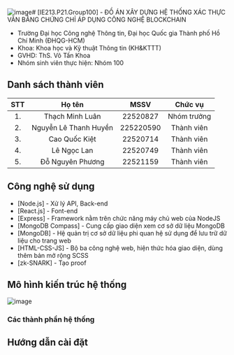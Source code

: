 ![image](https://github.com/user-attachments/assets/fad6ef71-b070-4377-b171-f6c09752ed77)# [IE213.P21.Group100] - ĐỒ ÁN XÂY DỰNG HỆ THỐNG XÁC THỰC VĂN BẰNG CHỨNG CHỈ ÁP DỤNG CÔNG NGHỆ BLOCKCHAIN

* Trường Đại học Công nghệ Thông tin, Đại học Quốc gia Thành phố Hồ Chí Minh (ĐHQG-HCM)
* Khoa: Khoa học và Kỹ thuật Thông tin (KH&KTTT)
* GVHD: ThS. Võ Tấn Khoa
* Nhóm sinh viên thực hiện: Nhóm 100

## Danh sách thành viên
|STT | Họ tên | MSSV|Chức vụ|
|:---:|:-------------:|:-----:|:-----:|
|1. 	| Thạch Minh Luân | 22520827 | Nhóm trưởng |
|2. 	| Nguyễn Lê Thanh Huyền | 225220590 | Thành viên |
|3. 	|	Cao Quốc Kiệt		|	22520714 | Thành viên |
|4.   | Lê Ngọc Lan | 22520749 | Thành viên |
|5. 	| Đỗ Nguyên Phương | 22521159 | Thành viên |

## Công nghệ sử dụng
* [Node.js] - Xử lý API, Back-end
* [React.js] - Font-end
* [Express] - Framework nằm trên chức năng máy chủ web của NodeJS
* [MongoDB Compass] - Cung cấp giao diện xem cơ sở dữ liệu MongoDB
* [MongoDB] - Hệ quản trị cơ sở dữ liệu phi quan hệ sử dụng để lưu trữ dữ liệu cho trang web
* [HTML-CSS-JS] - Bộ ba công nghệ web, hiện thức hóa giao diện, dùng thêm bản mở rộng SCSS
* [zk-SNARK] - Tạo proof

## Mô hình kiến trúc hệ thống
![image](https://github.com/user-attachments/assets/38466cad-ff99-4427-b35e-0bf46cab8bac)
### Các thành phần hệ thống


## Hướng dẫn cài đặt
